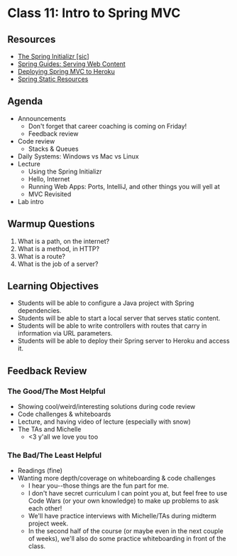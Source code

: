 # Class 11: Intro to Spring MVC

## Resources

* [The Spring Initializr \[sic\]](https://start.spring.io/)
* [Spring Guides: Serving Web Content](https://spring.io/guides/gs/serving-web-content/)
* [Deploying Spring MVC to Heroku](https://devcenter.heroku.com/articles/deploying-spring-boot-apps-to-heroku)
* [Spring Static Resources](https://spring.io/blog/2013/12/19/serving-static-web-content-with-spring-boot)

## Agenda

* Announcements
    * Don't forget that career coaching is coming on Friday!
    * Feedback review
* Code review
    * Stacks & Queues
* Daily Systems: Windows vs Mac vs Linux
* Lecture
    * Using the Spring Initializr
    * Hello, Internet
    * Running Web Apps: Ports, IntelliJ, and other things you will yell at
    * MVC Revisited
* Lab intro

## Warmup Questions

1. What is a path, on the internet?
2. What is a method, in HTTP?
3. What is a route?
4. What is the job of a server?

## Learning Objectives

* Students will be able to configure a Java project with Spring dependencies.
* Students will be able to start a local server that serves static content.
* Students will be able to write controllers with routes that carry in information via URL parameters.
* Students will be able to deploy their Spring server to Heroku and access it.

## Feedback Review

### The Good/The Most Helpful

* Showing cool/weird/interesting solutions during code review
* Code challenges & whiteboards
* Lecture, and having video of lecture (especially with snow)
* The TAs and Michelle
    * <3 y'all we love you too

### The Bad/The Least Helpful

* Readings (fine)
* Wanting more depth/coverage on whiteboarding & code challenges
    * I hear you--those things are the fun part for me.
    * I don't have secret curriculum I can point you at, but feel free to use Code Wars (or your own knowledge) to make up problems to ask each other!
    * We'll have practice interviews with Michelle/TAs during midterm project week.
    * In the second half of the course (or maybe even in the next couple of weeks), we'll also do some practice whiteboarding in front of the class.
